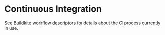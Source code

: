 # Continuous Integration

See [Buildkite workflow descriptors](https://github.com/cardano-foundation/cardano-wallet/blob/master/.buildkite/README.md#L1) for details about the CI process currently in use.
